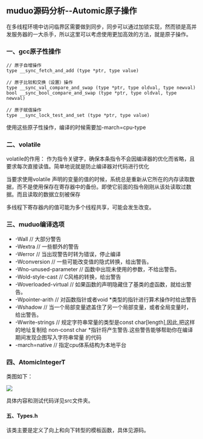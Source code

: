 ## muduo源码分析--Automic原子操作 ##

在多线程环境中访问临界区需要做到同步，同步可以通过加锁实现，然而锁是高并发服务器的一大杀手，所以这里可以考虑使用更加高效的方法，就是原子操作。

### 一、gcc原子性操作 ###

	// 原子自增操作
	type __sync_fetch_and_add (type *ptr, type value)
	
	// 原子比较和交换（设置）操作
	type __sync_val_compare_and_swap (type *ptr, type oldval, type newval)
	bool __sync_bool_compare_and_swap (type *ptr, type oldval, type newval)
	
	// 原子赋值操作
	type __sync_lock_test_and_set (type *ptr, type value)

使用这些原子性操作，编译的时候需要加-march=cpu-type

### 二、volatile ###

volatile的作用： 作为指令关键字，确保本条指令不会因编译器的优化而省略，且要求每次直接读值。简单地说就是防止编译器对代码进行优化

当要求使用volatile 声明的变量的值的时候，系统总是重新从它所在的内存读取数据，而不是使用保存在寄存器中的备份。即使它前面的指令刚刚从该处读取过数据。而且读取的数据立刻被保存

多线程下寄存器内的值可能为多个线程共享，可能会发生改变。

### 三、muduo编译选项 ###

- -Wall			// 大部分警告 
- -Wextra			// 一些额外的警告
- -Werror			// 当出现警告时转为错误，停止编译
- -Wconversion		// 一些可能改变值的隐式转换，给出警告。
- -Wno-unused-parameter	// 函数中出现未使用的参数，不给出警告。
- -Wold-style-cast		// C风格的转换，给出警告
- -Woverloaded-virtual	// 如果函数的声明隐藏住了基类的虚函数，就给出警告。
- -Wpointer-arith		// 对函数指针或者void *类型的指针进行算术操作时给出警告
- -Wshadow		// 当一个局部变量遮盖住了另一个局部变量，或者全局变量时，给出警告。
- -Wwrite-strings		// 规定字符串常量的类型是const char[length],因此,把这样的地址复制给 non-const char *指针将产生警告.这些警告能够帮助你在编译期间发现企图写入字符串常量 的代码
- -march=native		// 指定cpu体系结构为本地平台

### 四、AtomicIntegerT ###

类图如下：

![](https://i.imgur.com/KSopLtt.png)

具体内容和测试代码详见src文件夹。

#### 五、Types.h ####

该类主要是定义了向上和向下转型的模板函数，具体见源码。